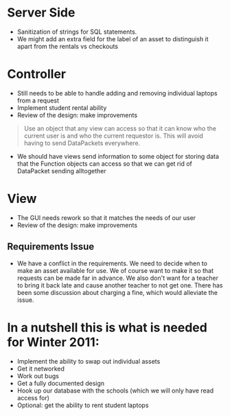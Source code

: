 # Server Side #

  * Sanitization of strings for SQL statements.
  * We might add an extra field for the label of an asset to distinguish it apart from the rentals vs checkouts

# Controller #
  * Still needs to be able to handle adding and removing individual laptops from a request
  * Implement student rental ability
  * Review of the design: make improvements
> Use an object that any view can access so that it can know who the current user is and who the current requestor is. This will avoid having to send DataPackets everywhere.
  * We should have views send information to some object for storing data that the Function objects can access so that we can get rid of DataPacket sending alltogether

# View #
  * The GUI needs rework so that it matches the needs of our user
  * Review of the design: make improvements


## Requirements Issue ##

  * We have a conflict in the requirements. We need to decide when to make an asset available for use. We of course want to make it so that requests can be made far in advance. We also don't want for a teacher to bring it back late and cause another teacher to not get one. There has been some discussion about charging a fine, which would alleviate the issue.

# In a nutshell this is what is needed for Winter 2011: #
  * Implement the ability to swap out individual assets
  * Get it networked
  * Work out bugs
  * Get a fully documented design
  * Hook up our database with the schools (which we will only have read access for)
  * Optional: get the ability to rent student laptops